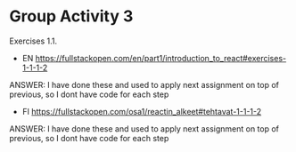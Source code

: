 
# Group Activity 3


Exercises 1.1.

- EN
https://fullstackopen.com/en/part1/introduction_to_react#exercises-1-1-1-2

ANSWER:
I have done these and used to apply next assignment on top of previous, so I dont have code for each step

- FI
https://fullstackopen.com/osa1/reactin_alkeet#tehtavat-1-1-1-2


ANSWER:
I have done these and used to apply next assignment on top of previous, so I dont have code for each step


